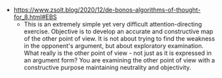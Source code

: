 - https://www.zsolt.blog/2020/12/de-bonos-algorithms-of-thought-for_8.html#EBS
    - This is an extremely simple yet very difficult attention-directing exercise. Objective is to develop an accurate and constructive map of the other point of view. It is not about trying to find the weakness in the opponent's argument, but about exploratory examination. What really is the other point of view - not just as it is expressed in an argument form? You are examining the other point of view with a constructive purpose maintaining neutrality and objectivity.
